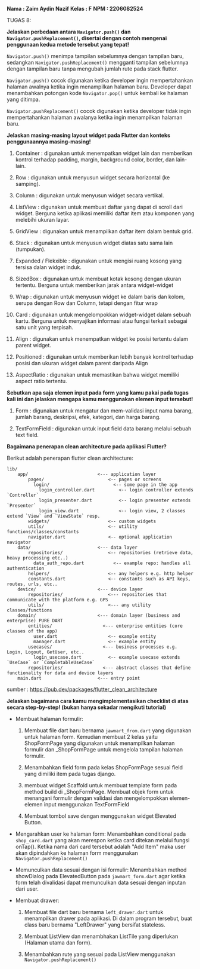 **Nama    : Zaim Aydin Nazif**
**Kelas   : F**
**NPM     : 2206082524**

TUGAS 8:

**Jelaskan perbedaan antara `Navigator.push()` dan `Navigator.pushReplacement()`, disertai dengan contoh mengenai penggunaan kedua metode tersebut yang tepat!**

`Navigator.push()` menimpa tampilan sebelumnya dengan tampilan baru, sedangkan `Navigator.pushReplacement()` mengganti tampilan sebelumnya dengan tampilan baru tanpa mengubah jumlah rute pada stack flutter. 

`Navigator.push()` cocok digunakan ketika developer ingin mempertahankan halaman awalnya ketika ingin menampilkan halaman baru. Developer dapat menambahkan potongan kode `Navigator.pop()` untuk kembali ke halaman yang ditimpa.

`Navigator.pushReplacement()` cocok digunakan ketika developer tidak ingin mempertahankan halaman awalanya ketika ingin menampilkan halaman baru.


**Jelaskan masing-masing layout widget pada Flutter dan konteks penggunaannya masing-masing!**

1. Container : digunakan untuk menempatkan widget lain dan memberikan kontrol terhadap padding, margin, background color, border, dan lain-lain.

2. Row : digunakan untuk menyusun widget secara horizontal (ke samping).

3. Column : digunakan untuk menyusun widget secara vertikal.

4. ListView : digunakan untuk membuat daftar yang dapat di scroll dari widget. Berguna ketika aplikasi memiliki daftar item atau komponen yang melebihi ukuran layar.

5. GridView : digunakan untuk menampilkan daftar item dalam bentuk grid. 

6. Stack : digunakan untuk menyusun widget diatas satu sama lain (tumpukan).

7. Expanded / Flekxible : digunakan untuk mengisi ruang kosong yang tersisa dalan widget induk.

8. SizedBox : digunakan untuk membuat kotak kosong dengan ukuran tertentu. Berguna untuk memberikan jarak antara widget-widget

9. Wrap : digunakan untuk menyusun widget ke dalam baris dan kolom, serupa dengan Row dan Column, tetapi dengan fitur wrap

10. Card : digunakan untuk mengelompokkan widget-widget dalam sebuah kartu. Berguna untuk menyajikan informasi atau fungsi terkait sebagai satu unit yang terpisah.

11. Align : digunakan untuk menempatkan widget ke posisi tertentu dalam parent widget.

12. Positioned : digunakan untuk memberikan lebih banyak kontrol terhadap posisi dan ukuran widget dalam parent daripada Align

13. AspectRatio : digunakan untuk memastikan bahwa widget memiliki aspect ratio tertentu.


**Sebutkan apa saja elemen input pada form yang kamu pakai pada tugas kali ini dan jelaskan mengapa kamu menggunakan elemen input tersebut!**

1. Form : digunakan untuk mengatur dan mem-validasi input nama barang, jumlah barang, deskripsi, efek, kategori, dan harga barang.

2. TextFormField : digunakan untuk input field data barang melalui sebuah text field.


**Bagaimana penerapan clean architecture pada aplikasi Flutter?**

Berikut adalah penerapan flutter clean architecture:

```
lib/
    app/                          <--- application layer
        pages/                        <-- pages or screens
          login/                        <-- some page in the app
            login_controller.dart         <-- login controller extends `Controller`
            login_presenter.dart          <-- login presenter extends `Presenter`
            login_view.dart               <-- login view, 2 classes extend `View` and `ViewState` resp.
        widgets/                      <-- custom widgets
        utils/                        <-- utility functions/classes/constants
        navigator.dart                <-- optional application navigator
    data/                         <--- data layer
        repositories/                 <-- repositories (retrieve data, heavy processing etc..)
          data_auth_repo.dart           <-- example repo: handles all authentication
        helpers/                      <-- any helpers e.g. http helper
        constants.dart                <-- constants such as API keys, routes, urls, etc..
    device/                       <--- device layer
        repositories/                 <--- repositories that communicate with the platform e.g. GPS
        utils/                        <--- any utility classes/functions
    domain/                       <--- domain layer (business and enterprise) PURE DART
        entities/                   <--- enterprise entities (core classes of the app)
          user.dart                   <-- example entity
          manager.dart                <-- example entity
        usecases/                   <--- business processes e.g. Login, Logout, GetUser, etc..
          login_usecase.dart          <-- example usecase extends `UseCase` or `CompletableUseCase`
        repositories/               <--- abstract classes that define functionality for data and device layers
    main.dart                     <--- entry point
```

sumber : https://pub.dev/packages/flutter_clean_architecture


**Jelaskan bagaimana cara kamu mengimplementasikan checklist di atas secara step-by-step! (bukan hanya sekadar mengikuti tutorial)**

- Membuat halaman formulir:
    1. Membuat file dart baru bernama `jawmart_from.dart` yang digunakan untuk halaman form. Kemudian membuat 2 kelas yaitu ShopFormPage yang digunakan untuk menampilkan halaman formulir dan _ShopFormPage untuk mengelola tampilan halaman formulir.

    2. Menambahkan field form pada kelas ShopFormPage sesuai field yang dimiliki item pada tugas django.

    3. membuat widget Scaffold untuk membuat template form pada method build di _ShopFormPage. Membuat objek form untuk menangani formulir dengan validasi dan mengelompokkan elemen-elemen input menggunakan TextFormField

    4. Membuat tombol save dengan menggunakan widget Elevated Button.

- Mengarahkan user ke halaman form:
    Menambahkan conditional pada `shop_card.dart` yang akan merespon ketika card ditekan melalui fungsi onTap(). Ketika nama dari card tersebut adalah "Add Item" maka user akan dipindahkan ke halaman form menggunakan `Navigator.pushReplacement()`

- Memunculkan data sesuai dengan isi formulir:
    Menambahkan method showDialog pada ElevatedButton pada `jawmart_form.dart` agar ketika form telah divalidasi dapat memunculkan data sesuai dengan inputan dari user.

- Membuat drawer:
    1. Membuat file dart baru bernama `left_drawer.dart` untuk menampilkan drawer pada aplikasi. Di dalam program tersebut, buat class baru bernama "LeftDrawer" yang bersifat stateless.

    2. Membuat ListView dan menambhakan ListTile yang diperlukan (Halaman utama dan form).

    3. Menambahkan rute yang sesuai pada ListView menggunakan `Navigator.pushReplacement()`


